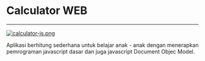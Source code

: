 # Calculator WEB
---

[![calculator-js.png](https://i.postimg.cc/qvTsBXKJ/calculator-js.png)](https://postimg.cc/XpsGQ5xm)

Aplikasi berhitung sederhana untuk belajar anak - anak dengan menerapkan pemrograman javascript dasar dan juga javascript Document Objec Model.
